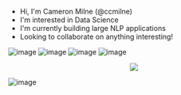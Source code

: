 - Hi, I'm Cameron Milne (@ccmilne)
- I'm interested in Data Science
- I'm currently building large NLP applications
- Looking to collaborate on anything interesting!

![image]({[BadgeURLHere](https://img.shields.io/badge/Terraform-7B42BC?style=for-the-badge&logo=terraform&logoColor=white)})
![image]({[BadgeURLHere](https://img.shields.io/badge/Google_Cloud-4285F4?style=for-the-badge&logo=google-cloud&logoColor=white)})
![image]({[BadgeURLHere](https://img.shields.io/badge/PyTorch-EE4C2C?style=for-the-badge&logo=pytorch&logoColor=white)})
![image]({[BadgeURLHere](https://img.shields.io/badge/Tableau-E97627?style=for-the-badge&logo=Tableau&logoColor=white)https://img.shields.io/badge/Tableau-E97627?style=for-the-badge&logo=Tableau&logoColor=white})

<p align='center'>
  <img src="https://img.shields.io/badge/Tableau-E97627?style=for-the-badge&logo=Tableau&logoColor=white" />
</p>


![image]({[https://img.shields.io/badge/Tableau-E97627?style=for-the-badge&logo=Tableau&logoColor=white]})
